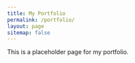 ```yaml
---
title: My Portfolio
permalink: /portfolio/
layout: page
sitemap: false
---
```




This is a placeholder page for my portfolio.